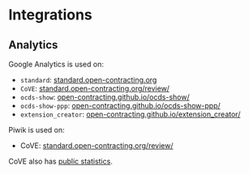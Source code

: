 # Integrations

## Analytics

Google Analytics is used on:

* `standard`: [standard.open-contracting.org](https://standard.open-contracting.org/)
* `CoVE`: [standard.open-contracting.org/review/](https://standard.open-contracting.org/review/)
* `ocds-show`: [open-contracting.github.io/ocds-show/](https://open-contracting.github.io/ocds-show/)
* `ocds-show-ppp`: [open-contracting.github.io/ocds-show-ppp/](https://open-contracting.github.io/ocds-show-ppp/)
* `extension_creator`: [open-contracting.github.io/extension_creator/](https://open-contracting.github.io/extension_creator/)

Piwik is used on:

* CoVE: [standard.open-contracting.org/review/](https://standard.open-contracting.org/review/)

CoVE also has [public statistics](https://standard.open-contracting.org/review/stats/).
